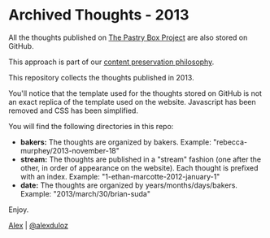 # Archived Thoughts - 2013

All the thoughts published on [The Pastry Box Project](http://the-pastry-box-project.net) are also stored on GitHub.

This approach is part of our [content preservation philosophy](http://the-pastry-box-project.net/philosophy).

This repository collects the thoughts published in 2013.

You'll notice that the template used for the thoughts stored on GitHub is not an exact replica of the template used on the website. Javascript has been removed and CSS has been simplified.

You will find the following directories in this repo:

 * **bakers:** The thoughts are organized by bakers. Example: "rebecca-murphey/2013-november-18"
 * **stream:** The thoughts are published in a "stream" fashion (one after the other, in order of appearance on the website). Each thought is prefixed with an index. Example: "1-ethan-marcotte-2012-january-1"
 * **date:** The thoughts are organized by years/months/days/bakers. Example: "2013/march/30/brian-suda"

Enjoy.

[Alex](http://bitspushedaround.com) | [@alexduloz](https://twitter.com/alexduloz)
